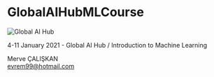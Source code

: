 # GlobalAIHubMLCourse

![Global AI Hub](logo.png)

4-11 January 2021 - Global AI Hub / Introduction to Machine Learning 

Merve ÇALIŞKAN\
evrem99@hotmail.com
